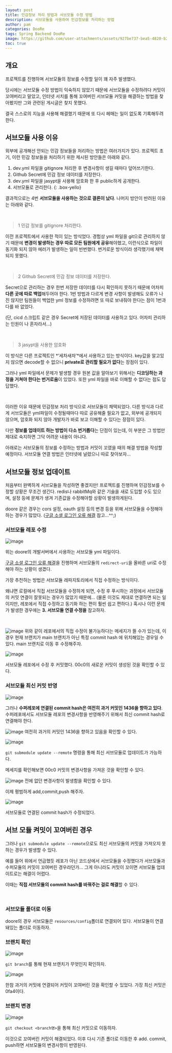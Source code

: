 ```yaml
---
layout: post
title: 민감정보 처리 방법과 서브모듈 수정 방법
description: 서브모듈을 사용하여 민감정보를 처리하는 방법
author: pam
categories: DooRe
tags: Spring Backend DooRe
image: https://github.com/user-attachments/assets/927be737-bea5-4820-b24d-2ba40e5e661e
toc: true
---
```


## 개요

프로젝트를 진행하며 서브모듈의 정보를 수정할 일이 꽤 자주 발생했다.

당시에는 서브모듈 수정 방법이 익숙하지 않았기 때문에 서브모듈을 수정하려다 커밋이 꼬여버리고 말았고, 인터넷 서치를 통해 꼬여버린 서브모듈 커밋을 해결하는 방법을 찾아봤지만 그와 관련된 게시글은 찾지 못했다.

결국 스스로의 지능을  사용해 해결했기 때문에 또 다시 헤매는 일이 없도록 기록해두려 한다.

## 서브모듈 사용 이유

외부에 공개해선 안되는 민감 정보들을 처리하는 방법은 여러가지가 있다. 프로젝트 초기, 이런 민감 정보들을 처리하기 위한 제시된 방안들은 아래와 같다.

1. dev.yml 파일을 gitignore 처리한 후 변경사항이 생길 때마다 덮어쓰기한다.
2. Github Secret에 민감 정보 데이터를 저장한다.
3. dev.yml 파일을 jasypt을 사용해 암호화 한 후 public하게 공개한다.
4. 서브모듈로 관리한다.
{: .box-yello}

결과적으로는 4번 **서브모듈을 사용하는 것으로 결론이 났다**. 나머지 방안이 반려된 이유는 아래와 같다.

<br>

> 1  민감 정보를 gitignore 처리한다.

이전 프로젝트에서 사용한 적이 있는 방식었다. 
경험상 yml 파일을 git으로 관리하지 않기 때문에 **변경이 발생하는 경우 따로 모든 팀원에게 공유**해야했고, 이런식으로 파일이 동기화 되지 않아 에러가 발생하는 일이 빈번했다. 번거로운 방식이라 생각했기에 채택되지 못했다.

<br>

> 2  Github Secret에 민감 정보 데이터를 저장한다.

Secret으로 관리하는 경우 한번 저장한 데이터를 다시 확인하지 못하기 때문에 어차피 **다른 곳에 따로 백업**해두어야 한다. 1번 방법과 다르게 변경 사항이 발생해도 오류가 나진 않지만 팀원들이 백업한 yml 정보를 수정하려면 또 따로 보내줘야 한다는 점이 1번과 다를 바 없었다.

(단, cicd 스크립트 같은 경우 Secret에 저장된 데이터를 사용하고 있다. 어차피 관리하는 인원이 나 혼자라서…) 

<br>

> 3  jasypt을 사용한 암호화

이 방식은 다른 프로젝트인 *‘세차새차’*에서 사용하고 있는 방식이다. key값을 알고있지 않으면 decode할 수 없으니 **private로 관리할 필요가 없다**는 장점이 있다.

그러나 yml 파일에서 문제가 발생할 경우 원본 값을 알아보기 위해서는 **디코딩하는 과정을 거쳐야 한다는 번거로움**이 있었다. 또한 yml 파일을 바로 이해할 수 없다는 점도 답답했다.


<br>


이러한 이유 때문에 민감정보 처리 방식으로 서브모듈이 채택되었다. 다른 방식과 다르게 서브모듈은 yml파일이 수정될때마다 따로 공유해줄 필요가 없고, 외부에 공개되지 않으며, 암호화 되지 않아 개발자가 바로 보고 이해할 수 있다는 장점이 있다.



다만 **정보를 업데이트 하는 방법이 다소 번거롭다**는 단점이 있는데, 이 부분은 그 방법만 제대로 숙지하면 그닥 어려운 내용이 아니다. 

아래로는 서브모듈의 정보를 수정하는 방법과 커밋이 꼬였을 때의 해결 방법을 작성할 예정이다. 서브모듈 연결 방법은 인터넷에 널렸으니 따로 찾아보자...

## 서브모듈 정보 업데이트

처음부터 완벽하게 서브모듈을 작성하면 좋겠지만! 프로젝트를 진행하며 민감정보를 수정할 상황은 무조건 생긴다. redis나 rabbitMq와 같은 기술을 새로 도입할 수도 있으며, 설정 등에 문제가 생겨 기존값을 수정해야할 상황이 발생하게된다.

doore 같은 경우는 cors 설정, oauth 설정 등의 변경 등을 위해 서브모듈을 수정해야 하는 경우가 많았다. ([구글 소셜 로그인 오류 해결](https://lcqff.github.io/doore/2024/07/11/google-login.html) 참고…^^;)

### 서브모듈 레포 수정

![image](https://github.com/user-attachments/assets/927be737-bea5-4820-b24d-2ba40e5e661e)

위는 doore의 개발서버에서 사용하는 서브모듈 yml 파일이다.

[구글 소셜 로그인 오류 해결](https://lcqff.github.io/doore/2024/07/11/google-login.html)을 진행하며 서브모듈의 `redirect-uri`을 올바른 uri로 수정해야 하는 상황이 생겼다.

가장 추천하는 방법은 <blue>서브모듈 레파지토리에서 직접 수정</blue>하는 방식이다. 

왜냐면 로컬에서 직접 서브모듈을 수정하게 되면, 수정 후 푸시하는 과정에서 서브모듈의 커밋 연결이 잘못되는 경우가 많았기 때문에…  (물론 이것도 제대로 연결하면 되는 일이지만, 레포에서 직접 수정하고 동기화 하는 편이 훨씬 쉽고 편하다.) 혹시나 이런 문제가 발생한 경우에는 **3. 서브모듈 연결 수정을** 참고하자.

<br>

![image](https://github.com/user-attachments/assets/ffbf41ff-af05-4d88-9b0c-884f36ab44e1)
위와 같이 레포에서의 직접 수정이 불가능하다는 메세지가 뜰 수가 있는데, 이 경우 현재 브랜치가 main 브랜치가 아닌 특정 commit hash 에 위치해있는 경우일 수 있다. main 브랜치로 이동 후 수정해주자.

![image](https://github.com/user-attachments/assets/0002d5f8-17f0-4ad6-bd4a-9b790e49c67e)

서브모듈 레포에서 수정 후 커밋했다. 00c0의 새로운 커밋이 생성된 것을 확인할 수 있다.

### 서브모듈 최신 커밋 반영

![image](https://github.com/user-attachments/assets/4effda70-72b6-43cf-bc38-21f22900d7ee)

그러나 **수퍼레포에 연결된 commit hash은 여전히 과거 커밋인 1436을 향하고 있다**. 수퍼레포에서도 서브모듈 레포의 변경사항을 반영해주기 위해서 최신 commit hash로  연결해야 한다.

![image](https://github.com/user-attachments/assets/8c2fcc52-b9fd-46de-8192-c72556f08e92)
<cap>여전히 과거의 커밋인 1436을 향하고 있음을 확인할 수 있다.</cap><br>

![image](https://github.com/user-attachments/assets/c69348ac-4788-4419-9223-a3908020709d)

`git submodule update --remote` 명령을 통해 최신 서브모듈로 업데이트가 가능하다.

메세지를 확인해보면 00c0 커밋의 변경사항을 가져온 것을 확인할 수 있다.

![image](https://github.com/user-attachments/assets/29d9efe0-1caf-4a94-86b7-367b07319915)
<cap>전에 없던 변경사항이 발생함을 확인할 수 있다.</cap><br>

이제 평범하게 add,commit,push 해주자.

![image](https://github.com/user-attachments/assets/55c7496b-cf20-40dd-b656-19f22c76f86e)

서브모듈로 연결된 commit hash가 수정되었다.

## 서브 모듈 켜밋이 꼬여버린 경우

그러나 `git submodule update --remote`으로도 최신 서브모듈의 커밋을 가져오지 못하는 경우가 발생할 수 있다.

예를 들어 위에서 언급했듯 레포가 아닌 코드상에서 서브모듈을 수정했다가 서브모듈과 수퍼모듈의 커밋이 꼬여버린 경우라던가… 그게 아니라도 커밋이 꼬이면 서브모듈 업데이트로는 해결이 어렵다. 

이때는 **직접 서브모듈의 commit hash를 바꿔주는 걸로 해결**할 수 있다.

<br>

### 서브모듈 폴더로 이동

doore의 경우 서브모듈은 `resources/config`폴더로 연결되어 있다. 서브모듈이 연결돼있는 폴더로 이동하자.

### 브랜치 확인
![image](https://github.com/user-attachments/assets/207c8349-79a7-41ba-92cb-07a81a47796c)

`git branch`를 통해 현재 브랜치가 무엇인지 확인하자. 

![image](https://github.com/user-attachments/assets/a1939040-2e01-4074-a0b0-f3a5bc47667c)

한참 과거의 커밋에 연결되어 커밋이 꼬여버린 것을 확인할 수 있었다. 가장 최신 커밋은 0fa4이다. 

### 브랜치 변경


![image](https://github.com/user-attachments/assets/07a05605-7573-42f1-9eb5-bd056ae52780)

`git checkout <branch명>`을 통해 최신 커밋으로 이동하자. 

이것으로 꼬여버린 커밋이 해결되었다.
이후 다시 기존 폴더로 이동한 후 add. commit, push하면 서브모듈의 변경사항이 반영된다. 